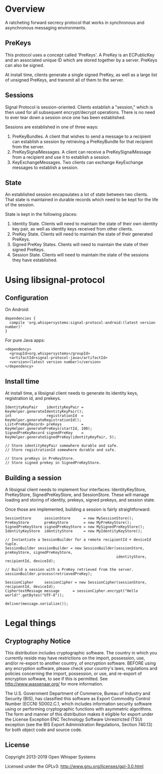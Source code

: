 # Overview

A ratcheting forward secrecy protocol that works in synchronous and asynchronous messaging environments.

## PreKeys

This protocol uses a concept called 'PreKeys'.  A PreKey is an ECPublicKey and an associated unique 
ID which are stored together by a server.  PreKeys can also be signed.

At install time, clients generate a single signed PreKey, as well as a large list of unsigned
PreKeys, and transmit all of them to the server.

## Sessions

Signal Protocol is session-oriented.  Clients establish a "session," which is then used for
all subsequent encrypt/decrypt operations.  There is no need to ever tear down a session once one
has been established.

Sessions are established in one of three ways:

1. PreKeyBundles. A client that wishes to send a message to a recipient can establish a session by
   retrieving a PreKeyBundle for that recipient from the server.
1. PreKeySignalMessages.  A client can receive a PreKeySignalMessage from a recipient and use it
   to establish a session.
1. KeyExchangeMessages.  Two clients can exchange KeyExchange messages to establish a session.

## State

An established session encapsulates a lot of state between two clients.  That state is maintained
in durable records which need to be kept for the life of the session.

State is kept in the following places:

1. Identity State.  Clients will need to maintain the state of their own identity key pair, as well
   as identity keys received from other clients.
1. PreKey State. Clients will need to maintain the state of their generated PreKeys.
1. Signed PreKey States. Clients will need to maintain the state of their signed PreKeys.
1. Session State.  Clients will need to maintain the state of the sessions they have established.

# Using libsignal-protocol

## Configuration

On Android:

```
dependencies {
  compile 'org.whispersystems:signal-protocol-android:(latest version number)'
}
```

For pure Java apps:

```
<dependency>
  <groupId>org.whispersystems</groupId>
  <artifactId>signal-protocol-java</artifactId>
  <version>(latest version number)</version>
</dependency>
```

## Install time

At install time, a libsignal client needs to generate its identity keys, registration id, and
prekeys.

    IdentityKeyPair    identityKeyPair = KeyHelper.generateIdentityKeyPair();
    int                registrationId  = KeyHelper.generateRegistrationId();
    List<PreKeyRecord> preKeys         = KeyHelper.generatePreKeys(startId, 100);
    SignedPreKeyRecord signedPreKey    = KeyHelper.generateSignedPreKey(identityKeyPair, 5);

    // Store identityKeyPair somewhere durable and safe.
    // Store registrationId somewhere durable and safe.

    // Store preKeys in PreKeyStore.
    // Store signed prekey in SignedPreKeyStore.

## Building a session

A libsignal client needs to implement four interfaces: IdentityKeyStore, PreKeyStore,
SignedPreKeyStore, and SessionStore.  These will manage loading and storing of identity, 
prekeys, signed prekeys, and session state.

Once those are implemented, building a session is fairly straightforward:

    SessionStore      sessionStore      = new MySessionStore();
    PreKeyStore       preKeyStore       = new MyPreKeyStore();
    SignedPreKeyStore signedPreKeyStore = new MySignedPreKeyStore();
    IdentityKeyStore  identityStore     = new MyIdentityKeyStore();

    // Instantiate a SessionBuilder for a remote recipientId + deviceId tuple.
    SessionBuilder sessionBuilder = new SessionBuilder(sessionStore, preKeyStore, signedPreKeyStore,
                                                       identityStore, recipientId, deviceId);

    // Build a session with a PreKey retrieved from the server.
    sessionBuilder.process(retrievedPreKey);

    SessionCipher     sessionCipher = new SessionCipher(sessionStore, recipientId, deviceId);
    CiphertextMessage message      = sessionCipher.encrypt("Hello world!".getBytes("UTF-8"));

    deliver(message.serialize());

# Legal things
## Cryptography Notice

This distribution includes cryptographic software. The country in which you currently reside may have restrictions on the import, possession, use, and/or re-export to another country, of encryption software.
BEFORE using any encryption software, please check your country's laws, regulations and policies concerning the import, possession, or use, and re-export of encryption software, to see if this is permitted.
See <http://www.wassenaar.org/> for more information.

The U.S. Government Department of Commerce, Bureau of Industry and Security (BIS), has classified this software as Export Commodity Control Number (ECCN) 5D002.C.1, which includes information security software using or performing cryptographic functions with asymmetric algorithms.
The form and manner of this distribution makes it eligible for export under the License Exception ENC Technology Software Unrestricted (TSU) exception (see the BIS Export Administration Regulations, Section 740.13) for both object code and source code.

## License

Copyright 2013-2019 Open Whisper Systems

Licensed under the GPLv3: http://www.gnu.org/licenses/gpl-3.0.html


